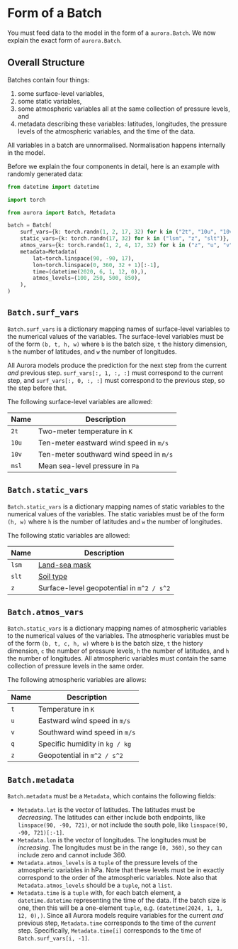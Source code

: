 # Form of a Batch

You must feed data to the model in the form of a `aurora.Batch`.
We now explain the exact form of `aurora.Batch`.

## Overall Structure

Batches contain four things:

1. some surface-level variables,
2. some static variables,
3. some atmospheric variables all at the same collection of pressure levels, and
4. metadata describing these variables: latitudes, longitudes,
    the pressure levels of the atmospheric variables, and the time of the data.

All variables in a batch are unnormalised.
Normalisation happens internally in the model.

Before we explain the four components in detail, here is an example with randomly generated data:

```python
from datetime import datetime

import torch

from aurora import Batch, Metadata

batch = Batch(
    surf_vars={k: torch.randn(1, 2, 17, 32) for k in ("2t", "10u", "10v", "msl")},
    static_vars={k: torch.randn(17, 32) for k in ("lsm", "z", "slt")},
    atmos_vars={k: torch.randn(1, 2, 4, 17, 32) for k in ("z", "u", "v", "t", "q")},
    metadata=Metadata(
        lat=torch.linspace(90, -90, 17),
        lon=torch.linspace(0, 360, 32 + 1)[:-1],
        time=(datetime(2020, 6, 1, 12, 0),),
        atmos_levels=(100, 250, 500, 850),
    ),
)
```

## `Batch.surf_vars`

`Batch.surf_vars` is a dictionary mapping names of surface-level variables to the numerical values
of the variables.
The surface-level variables must be of the form `(b, t, h, w)` where `b` is the batch size,
`t` the history dimension, `h` the number of latitudes, and `w` the number of longitudes.

All Aurora models produce the prediction for the next step from the current _and_ previous step.
`surf_vars[:, 1, :, :]` must correspond to the current step,
and `surf_vars[:, 0, :, :]` must correspond to the previous step, so the step before that.

The following surface-level variables are allowed:

| Name | Description |
| - | - |
| `2t` | Two-meter temperature in `K` |
| `10u` | Ten-meter eastward wind speed in `m/s` |
| `10v` | Ten-meter southward wind speed in `m/s` |
| `msl` | Mean sea-level pressure in `Pa` |


## `Batch.static_vars`

`Batch.static_vars` is a dictionary mapping names of static variables to the
numerical values of the variables.
The static variables must be of the form `(h, w)` where `h` is the number of latitudes
and `w` the number of longitudes.

The following static variables are allowed:

| Name | Description |
| - | - |
| `lsm` | [Land-sea mask](https://codes.ecmwf.int/grib/param-db/172) |
| `slt` | [Soil type](https://codes.ecmwf.int/grib/param-db/43) |
| `z` | Surface-level geopotential in `m^2 / s^2` |

## `Batch.atmos_vars`

`Batch.static_vars` is a dictionary mapping names of atmospheric variables to the
numerical values of the variables.
The atmospheric variables must be of the form `(b, t, c, h, w)` where `b` is the batch size,
`t` the history dimension, `c` the number of pressure levels, `h` the number of latitudes,
and `h` the number of longitudes.
All atmospheric variables must contain the same collection of pressure levels in the same order.

The following atmospheric variables are allows:

| Name | Description |
| - | - |
| `t` | Temperature in `K` |
| `u` | Eastward wind speed in `m/s` |
| `v` | Southward wind speed in `m/s` |
| `q` | Specific humidity in `kg / kg` |
| `z` | Geopotential in `m^2 / s^2` |

## `Batch.metadata`

`Batch.metadata` must be a `Metadata`, which contains the following fields:

* `Metadata.lat` is the vector of latitudes.
    The latitudes must be _decreasing_.
    The latitudes can either include both endpoints, like `linspace(90, -90, 721)`,
    or not include the south pole, like `linspace(90, -90, 721)[:-1]`.
* `Metadata.lon` is the vector of longitudes.
    The longitudes must be _increasing_.
    The longitudes must be in the range `[0, 360)`, so they can include zero and cannot include 360.
* `Metadata.atmos_levels` is a `tuple` of the pressure levels of the atmospheric variables in hPa.
    Note that these levels must be in exactly correspond to the order of the atmospheric variables.
    Note also that `Metadata.atmos_levels` should be a `tuple`, not a `list`.
* `Metadata.time` is a `tuple` with, for each batch element, a `datetime.datetime` representing the time of the data.
    If the batch size is one, then this will be a one-element `tuple`, e.g. `(datetime(2024, 1, 1, 12, 0),)`.
    Since all Aurora models require variables for the current _and_ previous step,
    `Metadata.time` corresponds to the time of the _current_ step.
    Specifically, `Metadata.time[i]` corresponds to the time of `Batch.surf_vars[i, -1]`.
